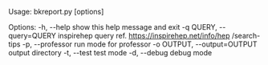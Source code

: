 Usage: bkreport.py [options]

Options:
  -h, --help            show this help message and exit
  -q QUERY, --query=QUERY
                        inspirehep query ref. https://inspirehep.net/info/hep
                        /search-tips
  -p, --professor       run mode for professor
  -o OUTPUT, --output=OUTPUT
                        output directory
  -t, --test            test mode
  -d, --debug           debug mode
